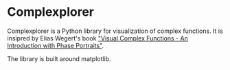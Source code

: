 # Complexplorer

Complexplorer is a Python library for visualization of complex functions. It is insipred by Elias Wegert's book ["Visual Complex Functions - An Introduction with Phase Portraits"](https://link.springer.com/book/10.1007/978-3-0348-0180-5).

The library is built around matplotlib.

